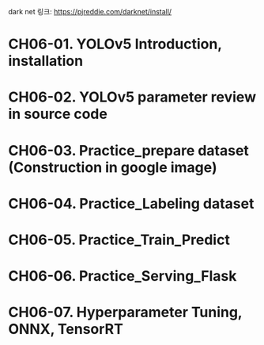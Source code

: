 
dark net 링크: https://pjreddie.com/darknet/install/

# CH06-01. YOLOv5 Introduction, installation

# CH06-02. YOLOv5 parameter review in source code
# CH06-03. Practice_prepare dataset (Construction in google image)
# CH06-04. Practice_Labeling dataset
# CH06-05. Practice_Train_Predict
# CH06-06. Practice_Serving_Flask
# CH06-07. Hyperparameter Tuning, ONNX, TensorRT

